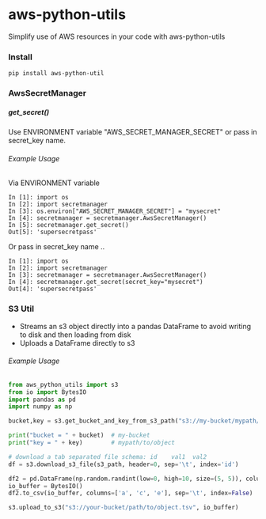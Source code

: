 # aws-python-utils

Simplify use of AWS resources in your code with aws-python-utils

### Install

```
pip install aws-python-util
```

### AwsSecretManager

##### get_secret()

Use ENVIRONMENT variable "AWS_SECRET_MANAGER_SECRET" or pass in secret_key name.

###### Example Usage

Via ENVIRONMENT variable
```
In [1]: import os
In [2]: import secretmanager
In [3]: os.environ["AWS_SECRET_MANAGER_SECRET"] = "mysecret"
In [4]: secretmanager = secretmanager.AwsSecretManager()
In [5]: secretmanager.get_secret()
Out[5]: 'supersecretpass'
```

Or pass in secret_key name ..
```
In [1]: import os
In [2]: import secretmanager
In [3]: secretmanager = secretmanager.AwsSecretManager()
In [4]: secretmanager.get_secret(secret_key="mysecret")
Out[4]: 'supersecretpass'
```

### S3 Util
* Streams an s3 object directly into a pandas DataFrame to avoid writing to disk and then loading from disk
* Uploads a DataFrame directly to s3

###### Example Usage
```python
from aws_python_utils import s3
from io import BytesIO
import pandas as pd
import numpy as np

bucket,key = s3.get_bucket_and_key_from_s3_path("s3://my-bucket/mypath/to/object")

print("bucket = " + bucket)  # my-bucket
print("key = " + key)        # mypath/to/object

# download a tab separated file schema: id    val1  val2
df = s3.download_s3_file(s3_path, header=0, sep='\t', index='id')

df2 = pd.DataFrame(np.random.randint(low=0, high=10, size=(5, 5)), columns=['a', 'b', 'c', 'd', 'e'])
io_buffer = BytesIO()
df2.to_csv(io_buffer, columns=['a', 'c', 'e'], sep='\t', index=False)

s3.upload_to_s3("s3://your-bucket/path/to/object.tsv", io_buffer)
```